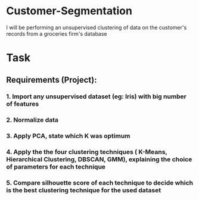 # Customer-Segmentation
 I will be performing an unsupervised clustering of data on the customer's records from a groceries firm's database

# Task 
## Requirements (Project):
### 1. Import any unsupervised dataset (eg: Iris) with big number of features
### 2. Normalize data
### 3. Apply PCA, state which K was optimum
### 4. Apply the the four clustering techniques ( K-Means, Hierarchical Clustering, DBSCAN, GMM), explaining the choice of parameters for each technique
### 5. Compare silhouette score of each technique to decide which is the best clustering technique for the used dataset
